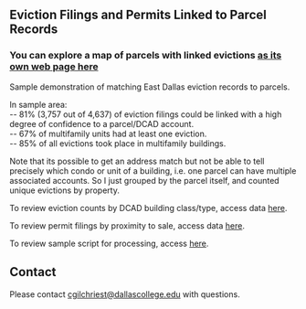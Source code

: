 ## Eviction Filings and Permits Linked to Parcel Records

### You can explore a map of parcels with linked evictions [as its own web page here](https://cgilchriest-dcccd.github.io/eviction-parcel-matching/)

Sample demonstration of matching East Dallas eviction records to parcels. 

In sample area:  
-- 81% (3,757 out of 4,637) of eviction filings could be linked with a high degree of confidence to a parcel/DCAD account.  
-- 67% of multifamily units had at least one eviction.  
-- 85% of all evictions took place in multifamily buildings.  

Note that its possible to get an address match but not be able to tell precisely which condo or unit of a building, i.e. one parcel can have multiple associated accounts. So I just grouped by the parcel itself, and counted unique evictions by property.

To review eviction counts by DCAD building class/type, access data [here](https://dcccd-my.sharepoint.com/:x:/g/personal/cmg0003_dcccd_edu/EX5GPizqpN5Gnxeyrh_DJPkBBs_6cnh3Lx-6ERBaSK8Ldw?CID=7E184526-5BA2-4BB2-AF4E-0BFAB555448E).

To review permit filings by proximity to sale, access data [here](https://dcccd-my.sharepoint.com/:x:/g/personal/cmg0003_dcccd_edu/EXpB8fXSillLntmI_KRk7w0B-WCLN1hRscXuIihlvgsMyQ?e=xlT7Lz&CID=2E16EC52-B7EA-457B-84AD-B227CD2EE2A3).

To review sample script for processing, access [here](https://github.com/cgilchriest-dcccd/eviction-parcel-matching/blob/main/public_example.py).

## Contact
Please contact cgilchriest@dallascollege.edu with questions. 



